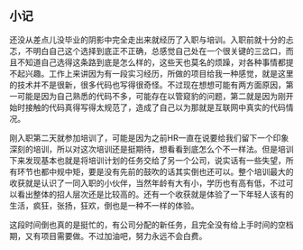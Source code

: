 ## 小记

​		还没从差点儿没毕业的阴影中完全走出来就经历了入职与培训。入职前就十分的忐忑，不明白自己这个选择到底正不正确，总感觉自己处在一个很关键的三岔口，而且不知道自己选得这条路到底是怎么样的，这些天也莫名的烦躁，对各种事情都提不起兴趣。工作上来讲因为有一段实习经历，所做的项目给我一种感觉，就是这里的技术并不是很新，很多代码也写得很奇怪。不过现在想想可能有两方面原因，第一可能是因为自己熟悉的代码不多，可能存在以管窥豹的问题，第二就是因为刚开始时接触的代码真得写得太规范了，造成了自己以为那就是互联网中真实的代码情况。

​	    刚入职第二天就参加培训了，可能是因为之前HR一直在说要给我们留下一个印象深刻的培训，所以对这次培训还是挺期待，想看看到底怎么个不一样法。但是培训下来发现基本也就是将培训计划的任务交给了另一个公司，说实话有一些失望，所有环节也都中规中矩，要是没有先前的鼓吹的话其实倒也还可以。整个培训最大的收获就是认识了一同入职的小伙伴，当然年龄有大有小，学历也有高有低，不过可以看出整体的招人层次还是比较高的。还有一个收获就是体验了一下年轻人该有的生活，疯狂，张扬，狂欢，倒也是一种不一样的体验。

​		这段时间倒也真的是挺忙的，有公司分配的新任务，且完全没有给上手时间的空档期，又有项目需要做。不过加油吧，努力永远不会白费。